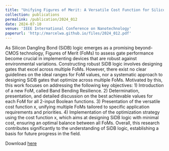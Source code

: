 ```yaml
---
title: "Unifying Figures of Merit: A Versatile Cost Function for Silicon Dangling Bond Logic"
collection: publications
permalink: /publication/2024_012
date: 2024-07-10
venue: 'IEEE International Conference on Nanotechnology'
paperurl: 'http://marcelwa.github.io/files/2024_012.pdf'
---
```


As Silicon Dangling Bond (SiDB) logic emerges as a promising beyond-CMOS technology, Figures of Merit (FoMs) to assess gate performance become crucial in implementing devices that are robust against environmental variations. Constructing robust SiDB logic involves designing gates that excel across multiple FoMs. However, there exist no clear guidelines on the ideal ranges for FoM values, nor a systematic approach to designing SiDB gates that optimize across multiple FoMs. Motivated by this, this work focuses on addressing the following key objectives: 1) Introduction of a new FoM, called Band Bending Resilience. 2) Determination, presentation, and detailed discussion on the best achievable values for each FoM for all 2-input Boolean functions. 3) Presentation of the versatile cost function x, unifying multiple FoMs tailored to specific application requirements and priorities. 4) Implementation of the optimization strategy using the cost function x, which aims at designing SiDB logic with minimal cost, ensuring an optimal balance between all FoMs. Overall, this research contributes significantly to the understanding of SiDB logic, establishing a basis for future progress in the field.

Download [here](http://marcelwa.github.io/files/2024_012.pdf)
